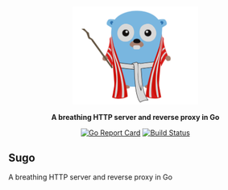 <div align="center" markdown="1">

<img src="./mascot.svg" alt="sugo" width="250">

**A breathing HTTP server and reverse proxy in Go**

[![Go Report Card](https://goreportcard.com/badge/github.com/geocine/sugo)](https://goreportcard.com/report/github.com/geocine/sugo) [![Build Status](https://travis-ci.org/geocine/sugo.svg?branch=master)](https://travis-ci.org/geocine/sugo)

</div>

## Sugo

A breathing HTTP server and reverse proxy in Go
